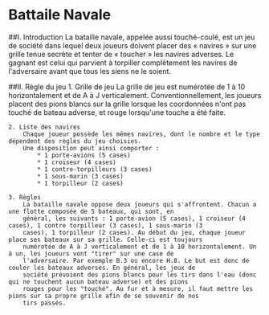# Battaile Navale

##I. Introduction
La bataille navale, appelée aussi touché-coulé, est un jeu de société dans lequel deux joueurs doivent placer des « navires » sur une grille tenue secrète et tenter de « toucher » les navires adverses. Le gagnant est celui qui parvient à torpiller complètement les navires de l'adversaire avant que tous les siens ne le soient.

##II. Règle du jeu
	1. Grille de jeu
		La grille de jeu est numérotée de 1 à 10 horizontalement et de A à J verticalement. Conventionnellement, les joueurs 
		placent des pions blancs sur la grille lorsque les coordonnées n'ont pas touché de bateau adverse, et rouge lorsqu'une
		touche a été faite.
		
	2. Liste des navires
		Chaque joueur possède les mêmes navires, dont le nombre et le type dépendent des règles du jeu choisies.
		Une disposition peut ainsi comporter :
			* 1 porte-avions (5 cases)
			* 1 croiseur (4 cases)
			* 1 contre-torpilleurs (3 cases)
			* 1 sous-marin (3 cases)
			* 1 torpilleur (2 cases)
			 
	3. Règles
		La bataille navale oppose deux joueurs qui s'affrontent. Chacun a une flotte composée de 5 bateaux, qui sont, en 
		général, les suivants : 1 porte-avion (5 cases), 1 croiseur (4 cases), 1 contre torpilleur (3 cases), 1 sous-marin (3 
		cases), 1 torpilleur (2 cases). Au début du jeu, chaque joueur place ses bateaux sur sa grille. Celle-ci est toujours
		numérotée de A à J verticalement et de 1 à 10 horizontalement. Un à un, les joueurs vont "tirer" sur une case de 
		l'adversaire. Par exemple B.3 ou encore H.8. Le but est donc de couler les bateaux adverses. En général, les jeux de 
		société prévoient des pions blancs pour les tirs dans l'eau (donc qui ne touchent aucun bateau adverse) et des pions 
		rouges pour les "touché". Au fur et à mesure, il faut mettre les pions sur sa propre grille afin de se souvenir de nos
		tirs passés.
